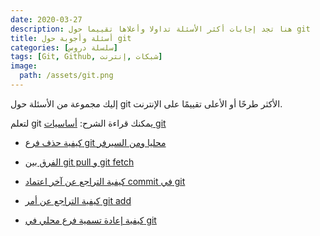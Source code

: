 ```yaml
---
date: 2020-03-27
description: هنا تجد إجابات أكثر الأسئلة تداولا وأعلاها تقييما حول git
title: أسئلة وأجوبة حول git
categories: [سلسلة دروس]
tags: [Git, Github, شبكات ,إنترنت]
image:
  path: /assets/git.png
---
```




إليك مجموعة من الأسئلة حول git الأكثر طرحًا أو الأعلى تقييمًا على الإنترنت.

لتعلم git يمكنك قراءة الشرح: [أساسيات git](/git-basics)

* [كيفية حذف فرع git محليا ومن السيرفر](/delete-git-branch)

* [الفرق بين git pull و git fetch](/git-pull-fetch)

* [كيفية التراجع عن آخر اعتماد commit في git](/undo-git-commit)

* [كيفية التراجع عن أمر git add](/undo-git-add)

* [كيفية إعادة تسمية فرع محلي في git](/rename-local-git-branch)



